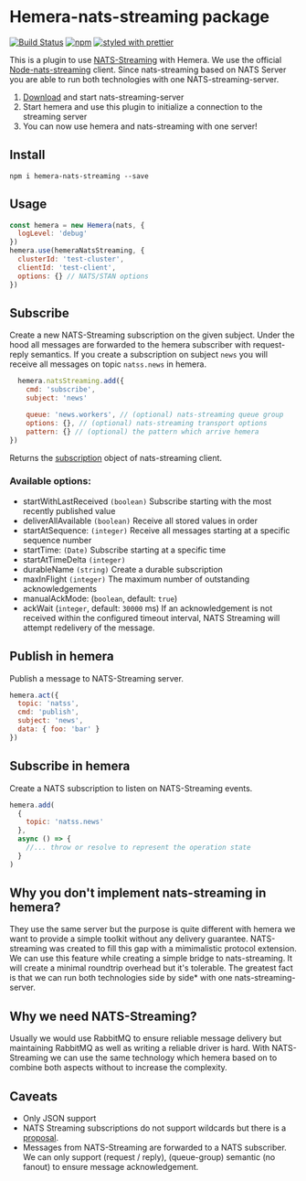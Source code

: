 # Hemera-nats-streaming package

[![Build Status](https://travis-ci.org/hemerajs/hemera-nats-streaming.svg?branch=master)](https://travis-ci.org/hemerajs/hemera-nats-streaming)
[![npm](https://img.shields.io/npm/v/hemera-nats-streaming.svg?maxAge=3600)](https://www.npmjs.com/package/hemera-nats-streaming)
[![styled with prettier](https://img.shields.io/badge/styled_with-prettier-ff69b4.svg)](#badge)

This is a plugin to use [NATS-Streaming](http://nats.io/) with Hemera.
We use the official [Node-nats-streaming](https://github.com/nats-io/node-nats-streaming) client.
Since nats-streaming based on NATS Server you are able to run both technologies with one NATS-streaming-server.

1.  [Download](http://nats.io/download/nats-io/nats-streaming-server/) and start nats-streaming-server
2.  Start hemera and use this plugin to initialize a connection to the streaming server
3.  You can now use hemera and nats-streaming with one server!

## Install

```
npm i hemera-nats-streaming --save
```

## Usage

```js
const hemera = new Hemera(nats, {
  logLevel: 'debug'
})
hemera.use(hemeraNatsStreaming, {
  clusterId: 'test-cluster',
  clientId: 'test-client',
  options: {} // NATS/STAN options
})
```

## Subscribe

Create a new NATS-Streaming subscription on the given subject. Under the hood all messages are forwarded to the hemera subscriber with request-reply semantics. If you create a subscription on subject `news` you will receive all messages on topic `natss.news` in hemera.

```js
  hemera.natsStreaming.add({
    cmd: 'subscribe',
    subject: 'news'

    queue: 'news.workers', // (optional) nats-streaming queue group
    options: {}, // (optional) nats-streaming transport options
    pattern: {} // (optional) the pattern which arrive hemera
})
```

Returns the [subscription](https://github.com/nats-io/node-nats-streaming/blob/7e66cf4c047742b82280a7ccb60295f449ed3b7a/lib/stan.js#L574) object of nats-streaming client.

### Available options:

* startWithLastReceived `(boolean)` Subscribe starting with the most recently published value
* deliverAllAvailable `(boolean)` Receive all stored values in order
* startAtSequence: `(integer)` Receive all messages starting at a specific sequence number
* startTime: `(Date)` Subscribe starting at a specific time
* startAtTimeDelta `(integer)`
* durableName `(string)` Create a durable subscription
* maxInFlight `(integer)` The maximum number of outstanding acknowledgements
* manualAckMode: (`boolean`, default: `true`)
* ackWait (`integer`, default: `30000` ms) If an acknowledgement is not received within the configured timeout interval, NATS Streaming will attempt redelivery of the message.

## Publish in hemera

Publish a message to NATS-Streaming server.

```js
hemera.act({
  topic: 'natss',
  cmd: 'publish',
  subject: 'news',
  data: { foo: 'bar' }
})
```

## Subscribe in hemera

Create a NATS subscription to listen on NATS-Streaming events.

```js
hemera.add(
  {
    topic: 'natss.news'
  },
  async () => {
    //... throw or resolve to represent the operation state
  }
)
```

## Why you don't implement nats-streaming in hemera?

They use the same server but the purpose is quite different with hemera we want to provide a simple toolkit without any delivery guarantee. NATS-streaming was created to fill this gap with a mimimalistic protocol extension. We can use this feature while creating a simple bridge to nats-streaming. It will create a minimal roundtrip overhead but it's tolerable. The greatest fact is that we can run both technologies side by side\* with one nats-streaming-server.

## Why we need NATS-Streaming?

Usually we would use RabbitMQ to ensure reliable message delivery but maintaining RabbitMQ as well as writing a reliable driver is hard. With NATS-Streaming we can use the same technology which hemera based on to combine both aspects without to increase the complexity.

## Caveats

* Only JSON support
* NATS Streaming subscriptions do not support wildcards but there is a [proposal](https://github.com/nats-io/nats-streaming-server/issues/340).
* Messages from NATS-Streaming are forwarded to a NATS subscriber. We can only support (request / reply), (queue-group) semantic (no fanout) to ensure message acknowledgement.
